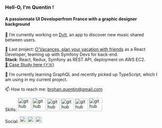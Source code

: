 ### Hell-O, I'm Quentin !
#### A passionnate UI Developerfrom France with a graphic designer background

🔭 I’m currently working on [Dylt](https://github.com/quentinbrohan/dylt), an app to discover new music shared between users.

📌 Last project: [O'Vacances, plan your vacation with friends](https://github.com/quentinbrohan/o-vacances) as a React Developer, teaming up with Symfony Devs for back-end.\
**Stack**: React, Redux, Symfony as REST API, deployment on AWS EC2.\
[🤘 Case Study here (🇫🇷)](https://quentinbrohan.fr/project/o-vacances/)

🌱 I’m currently learning GraphQL and recently picked up TypeScript, which I am using in my current project.

[//]: # (👯 I’m looking to collaborate with an innovative company)

[//]: # (💻 I'm available for work in Strasbourg, France.)

📫 How to reach me: brohan.quentin@gmail.com 

Skills:
<img src='https://cdn.jsdelivr.net/npm/simple-icons@3.0.1/icons/react.svg' alt='github' height='44'>
<img src='https://cdn.jsdelivr.net/npm/simple-icons@3.0.1/icons/javascript.svg' alt='github' height='44'>
<img src='https://cdn.jsdelivr.net/npm/simple-icons@3.0.1/icons/graphql.svg' alt='github' height='42'>
<img src='https://cdn.jsdelivr.net/npm/simple-icons@3.0.1/icons/node-dot-js.svg' alt='github' height='42'>
<img src='https://cdn.jsdelivr.net/npm/simple-icons@3.0.1/icons/html5.svg' alt='github' height='42'>
<img src='https://cdn.jsdelivr.net/npm/simple-icons@3.0.1/icons/css3.svg' alt='github' height='44'>


Social:
[<img src='https://quentinbrohan.fr/favicon.svg' alt='website' height='22'>](https://quentinbrohan.fr/)
[<img src='https://cdn.jsdelivr.net/npm/simple-icons@3.0.1/icons/github.svg' alt='github' height='22'>](https://github.com/https://github.com/quentinbrohan)
[<img src='https://cdn.jsdelivr.net/npm/simple-icons@3.0.1/icons/linkedin.svg' alt='linkedin' height='22'>](https://www.linkedin.com/in/https://www.linkedin.com/in/quentinbrohan/)

